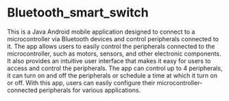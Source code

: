 # Bluetooth_smart_switch

This is a Java Android mobile application designed to connect to a microcontroller via Bluetooth devices and control peripherals connected to it. The app allows users to easily control the peripherals connected to the microcontroller, such as motors, sensors, and other electronic components. It also provides an intuitive user interface that makes it easy for users to access and control the peripherals. The app can control up to 4 peripherals, it can turn on and off the peripherals or schedule a time at which it turn on or off. With this app, users can easily configure their microcontroller-connected peripherals for various applications.
